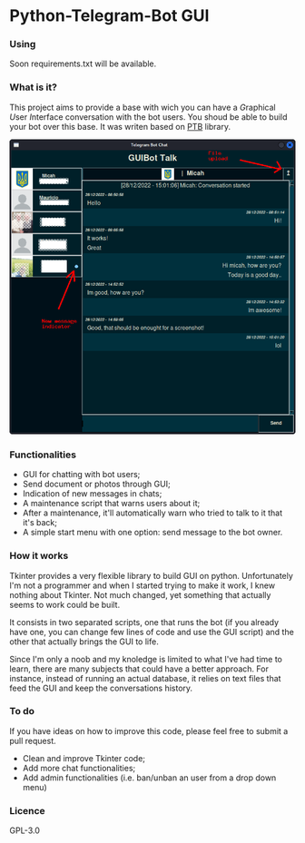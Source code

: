 # Python-Telegram-Bot GUI

### Using
Soon requirements.txt will be available.

### What is it?
This project aims to provide a base with wich you can have a *G*raphical *U*ser *I*nterface conversation with the bot users. You shoud be able to build your bot over this base. It was writen based on [PTB](https://github.com/python-telegram-bot/python-telegram-bot) library.

![Art](https://github.com/rcbonz/Python-Telegram-Bot-GUI/blob/main/gui.png)

### Functionalities
* GUI for chatting with bot users;
* Send document or photos through GUI;
* Indication of new messages in chats;
* A maintenance script that warns users about it;
* After a maintenance, it'll automatically warn who tried to talk to it that it's back;
* A simple start menu with one option: send message to the bot owner.

### How it works
Tkinter provides a very flexible library to build GUI on python. Unfortunately I'm not a programmer and when I started trying to make it work, I knew nothing about Tkinter. Not much changed, yet something that actually seems to work could be built.

It consists in two separated scripts, one that runs the bot (if you already have one, you can change few lines of code and use the GUI script) and the other that actually brings the GUI to life.

Since I'm only a noob and my knoledge is limited to what I've had time to learn, there are many subjects that could have a better approach. For instance, instead of running an actual database, it relies on text files that feed the GUI and keep the conversations history.

### To do
If you have ideas on how to improve this code, please feel free to submit a pull request.
* Clean and improve Tkinter code;
* Add more chat functionalities;
* Add admin functionalities (i.e. ban/unban an user from a drop down menu)

### Licence
GPL-3.0
